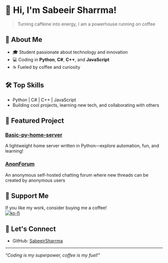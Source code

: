 # 👋 Hi, I'm Sabeeir Sharrma!

> Turning caffeine into energy, I am a powerhouse running on coffee

## 🚀 About Me
- 🎓 Student passionate about technology and innovation
- 💻 Coding in **Python**, **C#**, **C++**, and **JavaScript**
- ☕ Fueled by coffee and curiosity

## 🛠️ Top Skills
- Python | C# | C++ | JavaScript
- Building cool projects, learning new tech, and collaborating with others

## 🌟 Featured Project
### [Basic-py-home-server](https://github.com/SabeeirSharrma/Basic-py-home-server)
A lightweight home server written in Python—explore automation, fun, and learning!

### [AnonForum](https://github.com/SabeeirSharrma/AnonForum)
An anonymous self-hosted chatting forum where new threads can be created by anonymous users

## 📣 Support Me
If you like my work, consider buying me a coffee!  
[![ko-fi](https://img.shields.io/badge/Support%20me%20on-Ko--fi-ff5f5f?style=flat-square&logo=ko-fi)](https://ko-fi.com/sabeeirsharrma)

## 🤝 Let's Connect
- GitHub: [SabeeirSharrma](https://github.com/SabeeirSharrma)

---

_“Coding is my superpower, coffee is my fuel!”_
